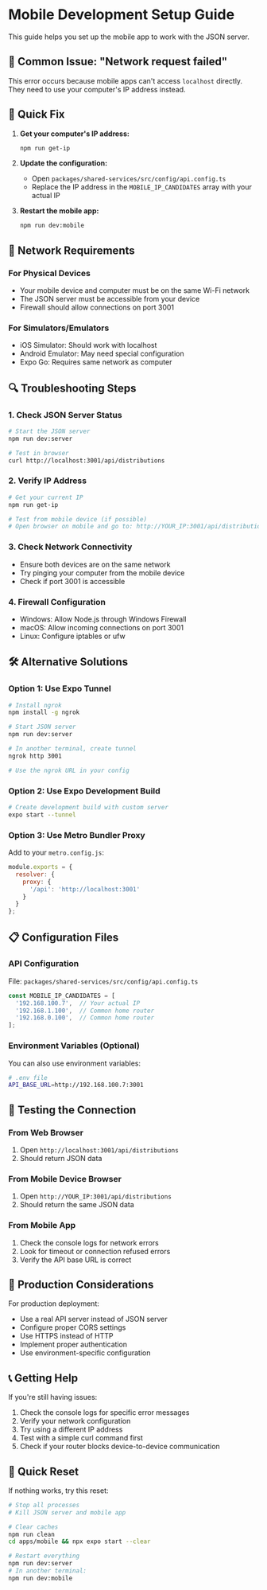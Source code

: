 # Mobile Development Setup Guide

This guide helps you set up the mobile app to work with the JSON server.

## 🚨 Common Issue: "Network request failed"

This error occurs because mobile apps can't access `localhost` directly. They need to use your computer's IP address instead.

## 🔧 Quick Fix

1. **Get your computer's IP address:**
   ```bash
   npm run get-ip
   ```

2. **Update the configuration:**
   - Open `packages/shared-services/src/config/api.config.ts`
   - Replace the IP address in the `MOBILE_IP_CANDIDATES` array with your actual IP

3. **Restart the mobile app:**
   ```bash
   npm run dev:mobile
   ```

## 📱 Network Requirements

### For Physical Devices
- Your mobile device and computer must be on the same Wi-Fi network
- The JSON server must be accessible from your device
- Firewall should allow connections on port 3001

### For Simulators/Emulators
- iOS Simulator: Should work with localhost
- Android Emulator: May need special configuration
- Expo Go: Requires same network as computer

## 🔍 Troubleshooting Steps

### 1. Check JSON Server Status
```bash
# Start the JSON server
npm run dev:server

# Test in browser
curl http://localhost:3001/api/distributions
```

### 2. Verify IP Address
```bash
# Get your current IP
npm run get-ip

# Test from mobile device (if possible)
# Open browser on mobile and go to: http://YOUR_IP:3001/api/distributions
```

### 3. Check Network Connectivity
- Ensure both devices are on the same network
- Try pinging your computer from the mobile device
- Check if port 3001 is accessible

### 4. Firewall Configuration
- Windows: Allow Node.js through Windows Firewall
- macOS: Allow incoming connections on port 3001
- Linux: Configure iptables or ufw

## 🛠️ Alternative Solutions

### Option 1: Use Expo Tunnel
```bash
# Install ngrok
npm install -g ngrok

# Start JSON server
npm run dev:server

# In another terminal, create tunnel
ngrok http 3001

# Use the ngrok URL in your config
```

### Option 2: Use Expo Development Build
```bash
# Create development build with custom server
expo start --tunnel
```

### Option 3: Use Metro Bundler Proxy
Add to your `metro.config.js`:
```javascript
module.exports = {
  resolver: {
    proxy: {
      '/api': 'http://localhost:3001'
    }
  }
};
```

## 📋 Configuration Files

### API Configuration
File: `packages/shared-services/src/config/api.config.ts`

```typescript
const MOBILE_IP_CANDIDATES = [
  '192.168.100.7',  // Your actual IP
  '192.168.1.100',  // Common home router
  '192.168.0.100',  // Common home router
];
```

### Environment Variables (Optional)
You can also use environment variables:

```bash
# .env file
API_BASE_URL=http://192.168.100.7:3001
```

## 🧪 Testing the Connection

### From Web Browser
1. Open `http://localhost:3001/api/distributions`
2. Should return JSON data

### From Mobile Device Browser
1. Open `http://YOUR_IP:3001/api/distributions`
2. Should return the same JSON data

### From Mobile App
1. Check the console logs for network errors
2. Look for timeout or connection refused errors
3. Verify the API base URL is correct

## 🚀 Production Considerations

For production deployment:
- Use a real API server instead of JSON server
- Configure proper CORS settings
- Use HTTPS instead of HTTP
- Implement proper authentication
- Use environment-specific configuration

## 📞 Getting Help

If you're still having issues:

1. Check the console logs for specific error messages
2. Verify your network configuration
3. Try using a different IP address
4. Test with a simple curl command first
5. Check if your router blocks device-to-device communication

## 🔄 Quick Reset

If nothing works, try this reset:

```bash
# Stop all processes
# Kill JSON server and mobile app

# Clear caches
npm run clean
cd apps/mobile && npx expo start --clear

# Restart everything
npm run dev:server
# In another terminal:
npm run dev:mobile
```
